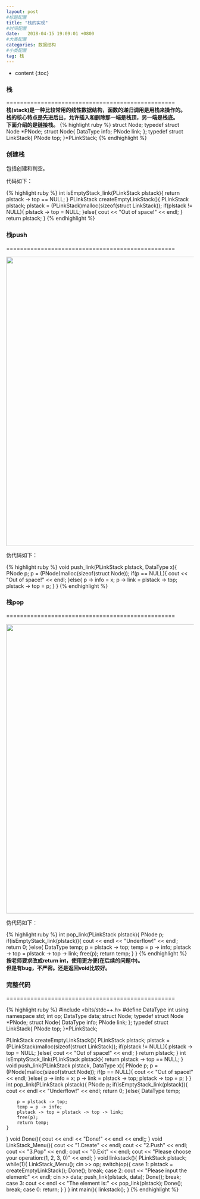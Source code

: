 ```yaml
---
layout: post
#标题配置
title: "栈的实现"
#时间配置
date:   2018-04-15 19:09:01 +0800
#大类配置
categories: 数据结构
#小类配置
tag: 栈
---
```


* content
{:toc}
 

### 栈

=================================================  
**栈(stack)是一种比较常用的线性数据结构，函数的递归调用是用栈来操作的。  
栈的核心特点是先进后出，允许插入和删除那一端是栈顶，另一端是栈底。  
下面介绍的是链接栈。**
 {% highlight ruby %}
struct Node;
typedef struct Node *PNode;
struct Node{
	DataType info;
	PNode link;
};
typedef struct LinkStack{
	PNode top;
}*PLinkStack; 
{% endhighlight %}

### 创建栈
包括创建和判空。  

 代码如下： 

 {% highlight ruby %}
 int isEmptyStack_link(PLinkStack plstack){
	return plstack -> top == NULL;
}
PLinkStack createEmptyLinkStack(){
	PLinkStack plstack;
	plstack = (PLinkStack)malloc(sizeof(struct LinkStack));
	if(plstack != NULL){
		plstack -> top = NULL;
	}else{
		cout << "Out of space!" << endl;
	}
	return plstack;
}
{% endhighlight %}

### 栈push

=================================================  

 <img src="{{  'http://oyku9aqxp.bkt.clouddn.com/stackpush.gif'| prepend: site.baseurl }}"  width="777" align="middle"/>   

伪代码如下： 

 {% highlight ruby %}
void push_link(PLinkStack plstack, DataType x){
	PNode p;
	p = (PNode)malloc(sizeof(struct Node));
	if(p == NULL){
		cout << "Out of space!" << endl;
	}else{
		p -> info = x;
		p -> link = plstack -> top;
		plstack -> top = p;
	}
}
{% endhighlight %}

### 栈pop

=================================================  



 <img src="{{  'http://oyku9aqxp.bkt.clouddn.com/stackpop.gif'| prepend: site.baseurl }}"  width="777" align="middle"/>   

伪代码如下：  

  {% highlight ruby %}
int pop_link(PLinkStack plstack){
	PNode p;
	if(isEmptyStack_link(plstack)){
		cout << endl << "Underflow!" << endl;
		return 0;
	}else{
		DataType temp;
		p = plstack -> top;
		temp = p -> info;
		plstack -> top = plstack -> top -> link;
		free(p);
		return temp;
	}
}
{% endhighlight %}  
 **按老师要求改成return int，使用更方便(在后续的问题中)。  
 但是有bug，不严密。还是返回void比较好。**

### 完整代码

=================================================  
  

  {% highlight ruby %}
#include <bits/stdc++.h>
#define DataType int
using namespace  std;
int op;
DataType data;
struct Node;
typedef struct Node *PNode;
struct Node{
	DataType info;
	PNode link;
};
typedef struct LinkStack{
	PNode top;
}*PLinkStack; 

PLinkStack createEmptyLinkStack(){
	PLinkStack plstack;
	plstack = (PLinkStack)malloc(sizeof(struct LinkStack));
	if(plstack != NULL){
		plstack -> top = NULL;
	}else{
		cout << "Out of space!" << endl;
	}
	return plstack;
}
int isEmptyStack_link(PLinkStack plstack){
	return plstack -> top == NULL;
}
void push_link(PLinkStack plstack, DataType x){
	PNode p;
	p = (PNode)malloc(sizeof(struct Node));
	if(p == NULL){
		cout << "Out of space!" << endl;
	}else{
		p -> info = x;
		p -> link = plstack -> top;
		plstack -> top = p;
	}
}
int pop_link(PLinkStack plstack){
	PNode p;
	if(isEmptyStack_link(plstack)){
		cout << endl << "Underflow!" << endl;
		return 0;
	}else{
		DataType temp;

		p = plstack -> top;
		temp = p -> info;
		plstack -> top = plstack -> top -> link;
		free(p);
		return temp;
	}
}
void Done(){
	cout << endl << "Done!" << endl << endl;;
}
void LinkStack_Menu(){
	cout << "1.Create" << endl;
	cout << "2.Push" << endl;
	cout << "3.Pop" << endl;
	cout << "0.Exit" << endl;
	cout << "Please choose your operation:(1, 2, 3, 0)" << endl;
}
void linkstack(){
	PLinkStack plstack;
	while(1){
		LinkStack_Menu();
		cin >> op;
		switch(op){
			case 1:
				plstack = createEmptyLinkStack();
				Done();
				break;
			case 2:
				cout << "Please input the element:" << endl;
				cin >> data;
				push_link(plstack, data);
				Done();
				break;
			case 3:
				cout << endl << "The element is:" << pop_link(plstack);
				Done();
				break;
			case 0:
				return;
		}
	}
}
int main(){
	linkstack();
}
{% endhighlight %}  
